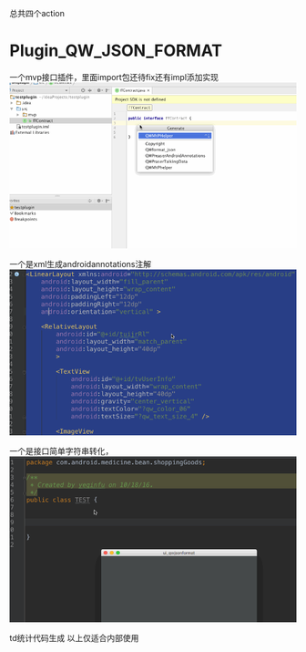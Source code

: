总共四个action 
# Plugin_QW_JSON_FORMAT
一个mvp接口插件，里面import包还待fix还有impl添加实现
![](c.gif)


一个是xml生成androidannotations注解
![](b.gif)

一个是接口简单字符串转化，
![](test.gif)

td统计代码生成
以上仅适合内部使用
